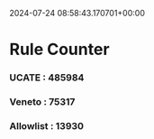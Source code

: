 2024-07-24 08:58:43.170701+00:00
# Rule Counter 
 ### UCATE : 485984

 ### Veneto : 75317

 ### Allowlist : 13930